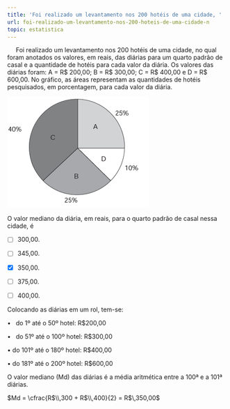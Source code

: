 ```yaml
---
title: 'Foi realizado um levantamento nos 200 hotéis de uma cidade, '
url: foi-realizado-um-levantamento-nos-200-hoteis-de-uma-cidade-n
topic: estatistica
---
```



     Foi realizado um levantamento nos 200 hotéis de uma cidade, no qual foram anotados os valores, em reais, das diárias para um quarto padrão de casal e a quantidade de hotéis para cada valor da diária. Os valores das diárias foram: A = R$ 200,00; B = R$ 300,00; C = R$ 400,00 e D = R$ 600,00. No gráfico, as áreas representam as quantidades de hotéis pesquisados, em porcentagem, para cada valor da diária.

![](eb013913-69be-e2c5-ff79-0583617c21c4.png)

O valor mediano da diária, em reais, para o quarto padrão de casal nessa cidade, é



- [ ] 300,00.
- [ ] 345,00.
- [x] 350,00.
- [ ] 375,00.
- [ ] 400,00.


Colocando as diárias em um rol, tem-se:

•   do 1º até o 50º hotel: R$200,00

•   do 51º até o 100º hotel: R$300,00

• do 101º até o 180º hotel: R$400,00

• do 181º até o 200º hotel: R$600,00

O valor mediano (Md) das diárias é a média aritmética entre a 100ª e a 101ª diárias.

$Md = \cfrac{R$\\,300 + R$\\,400}{2} = R$\\,350,00$
